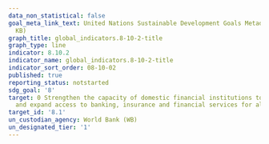 ```yaml
---
data_non_statistical: false
goal_meta_link_text: United Nations Sustainable Development Goals Metadata (PDF 210
  KB)
graph_title: global_indicators.8-10-2-title
graph_type: line
indicator: 8.10.2
indicator_name: global_indicators.8-10-2-title
indicator_sort_order: 08-10-02
published: true
reporting_status: notstarted
sdg_goal: '8'
target: 0 Strengthen the capacity of domestic financial institutions to encourage
  and expand access to banking, insurance and financial services for all
target_id: '8.1'
un_custodian_agency: World Bank (WB)
un_designated_tier: '1'
---
```

